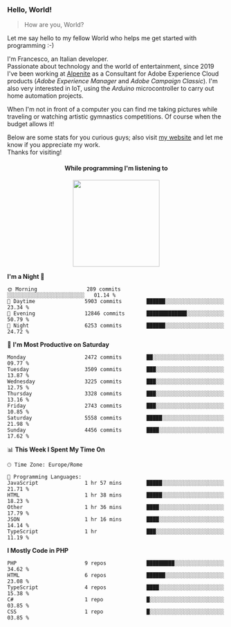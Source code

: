 ### Hello, World!

> How are you, World?

Let me say hello to my fellow World who helps me get started with programming :-)

I'm Francesco, an Italian developer.  
Passionate about technology and the world of entertainment, since 2019 I've been working at [Alpenite](https://www.alpenite.com) as a Consultant for Adobe Experience Cloud products (*Adobe Experience Manager* and *Adobe Campaign Classic*). I'm also very interested in IoT, using the *Arduino* microcontroller to carry out home automation projects.

When I'm not in front of a computer you can find me taking pictures while traveling or watching artistic gymnastics competitions. Of course when the budget allows it!

Below are some stats for you curious guys; also visit [my website](https://www.francescorega.eu) and let me know if you appreciate my work.  
Thanks for visiting!

<div align="center">
  <h4>While programming I'm listening to</h4>
  <a href="https://apps.francescorega.eu/now-playing/11147232609" target="_blank"><img src="https://apps.francescorega.eu/now-playing/11147232609" width="200"></a>
</div>

<!--START_SECTION:waka-->
**I'm a Night 🦉** 

```text
🌞 Morning                289 commits         ░░░░░░░░░░░░░░░░░░░░░░░░░   01.14 % 
🌆 Daytime                5903 commits        ██████░░░░░░░░░░░░░░░░░░░   23.34 % 
🌃 Evening                12846 commits       █████████████░░░░░░░░░░░░   50.79 % 
🌙 Night                  6253 commits        ██████░░░░░░░░░░░░░░░░░░░   24.72 % 
```
📅 **I'm Most Productive on Saturday** 

```text
Monday                   2472 commits        ██░░░░░░░░░░░░░░░░░░░░░░░   09.77 % 
Tuesday                  3509 commits        ███░░░░░░░░░░░░░░░░░░░░░░   13.87 % 
Wednesday                3225 commits        ███░░░░░░░░░░░░░░░░░░░░░░   12.75 % 
Thursday                 3328 commits        ███░░░░░░░░░░░░░░░░░░░░░░   13.16 % 
Friday                   2743 commits        ███░░░░░░░░░░░░░░░░░░░░░░   10.85 % 
Saturday                 5558 commits        █████░░░░░░░░░░░░░░░░░░░░   21.98 % 
Sunday                   4456 commits        ████░░░░░░░░░░░░░░░░░░░░░   17.62 % 
```


📊 **This Week I Spent My Time On** 

```text
🕑︎ Time Zone: Europe/Rome

💬 Programming Languages: 
JavaScript               1 hr 57 mins        █████░░░░░░░░░░░░░░░░░░░░   21.71 % 
HTML                     1 hr 38 mins        █████░░░░░░░░░░░░░░░░░░░░   18.23 % 
Other                    1 hr 36 mins        ████░░░░░░░░░░░░░░░░░░░░░   17.79 % 
JSON                     1 hr 16 mins        ████░░░░░░░░░░░░░░░░░░░░░   14.14 % 
TypeScript               1 hr                ███░░░░░░░░░░░░░░░░░░░░░░   11.19 % 
```

**I Mostly Code in PHP** 

```text
PHP                      9 repos             █████████░░░░░░░░░░░░░░░░   34.62 % 
HTML                     6 repos             ██████░░░░░░░░░░░░░░░░░░░   23.08 % 
TypeScript               4 repos             ████░░░░░░░░░░░░░░░░░░░░░   15.38 % 
C#                       1 repo              █░░░░░░░░░░░░░░░░░░░░░░░░   03.85 % 
CSS                      1 repo              █░░░░░░░░░░░░░░░░░░░░░░░░   03.85 % 
```




<!--END_SECTION:waka-->
